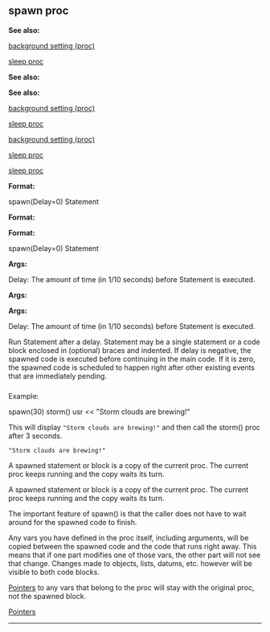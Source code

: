 

 spawn proc
------------




**See also:** 


[background setting (proc)](#/proc/set/background) 

[sleep proc](#/proc/sleep) 




**See also:** 

**See also:**

[background setting (proc)](#/proc/set/background) 

[sleep proc](#/proc/sleep) 


[background setting (proc)](#/proc/set/background)

[sleep proc](#/proc/sleep) 

[sleep proc](#/proc/sleep)


**Format:** 


 spawn(Delay=0) Statement
 


**Format:** 

**Format:**

 spawn(Delay=0) Statement



**Args:** 


 Delay: The amount of time (in 1/10 seconds) before Statement is executed.
 


**Args:** 

**Args:**

 Delay: The amount of time (in 1/10 seconds) before Statement is executed.


 Run Statement after a delay. Statement may be a single statement or a code
block enclosed in (optional) braces and indented. If delay is negative, the
spawned code is executed before continuing in the main code. If it is zero,
the spawned code is scheduled to happen right after other existing events that
are immediately pending.



### 
 Example:



 spawn(30) storm()
usr << "Storm clouds are brewing!"


 This will display
 `"Storm clouds are brewing!"` 
 and then call the
storm() proc after 3 seconds.



`"Storm clouds are brewing!"`


 A spawned statement or block is a copy of the current proc. The current proc
keeps running and the copy waits its turn.
 




 A spawned statement or block is a copy of the current proc. The current proc
keeps running and the copy waits its turn.




 The important feature of spawn() is that the caller does not have to wait
around for the spawned code to finish.




 Any vars you have defined in the proc itself, including arguments, will be
copied between the spawned code and the code that runs right away. This means
that if one part modifies one of those vars, the other part will not see that
change. Changes made to objects, lists, datums, etc. however will be visible
to both code blocks.




[Pointers](#/operator/&/pointer) 
 to any vars that belong to the
proc will stay with the original proc, not the spawned block.



[Pointers](#/operator/&/pointer)


---


